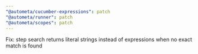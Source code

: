 ```yaml
---
"@autometa/cucumber-expressions": patch
"@autometa/runner": patch
"@autometa/scopes": patch
---
```


Fix: step search returns literal strings instead of expressions when no exact match is found
